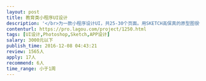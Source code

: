 ```yaml
---                
layout: post       
title: 教育类小程序UI设计           
description: '</br>为一款小程序设计UI，共25-30个页面。用SKETCH高保真的原型图很保真，算是七成品的UI了，你只需修修改改，完善一下就好。</br></br>详情可见：http://www.wetaiji.net/</br></br></br>1. 符合微信小程序的设计规范</br>2. 完善提供给您的已有设计</br>3. 提供修改建议并实施，毕竟您比我们的设计师专业</br>4. 切图</br>5. 搞得漂亮</br>'     
contenturl: https://pro.lagou.com/project/1250.html      
tags: [UI设计,Photoshop,Sketch,APP设计]            
salary: 3000元以下          
publish_time: 2016-12-08 04:43:21         
review: 1565人                   
apply: 17人                   
recommend: 6人                   
time_range: 小于1周              
---                 
```

